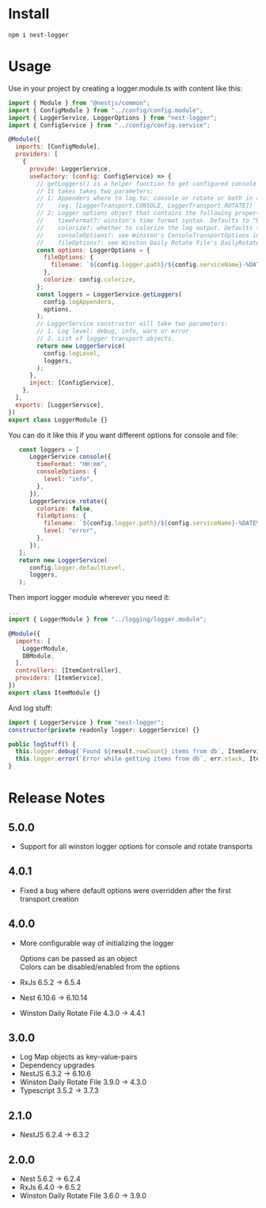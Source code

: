 # Install
```
npm i nest-logger
```

# Usage

Use in your project by creating a logger.module.ts with content like this:

```javascript
import { Module } from "@nestjs/common";
import { ConfigModule } from "../config/config.module";
import { LoggerService, LoggerOptions } from "nest-logger";
import { ConfigService } from "../config/config.service";

@Module({
  imports: [ConfigModule],
  providers: [
    {
      provide: LoggerService,
      useFactory: (config: ConfigService) => {
        // getLoggers() is a helper function to get configured console and/or rotate logger transports.
        // It takes takes two parameters:
        // 1: Appenders where to log to: console or rotate or both in array
        //    (eg. [LoggerTransport.CONSOLE, LoggerTransport.ROTATE])
        // 2: Logger options object that contains the following properties:
        //    timeFormat?: winston's time format syntax. Defaults to "HH:mm:ss".
        //    colorize?: whether to colorize the log output. Defaults to true.
        //    consoleOptions?: see Winston's ConsoleTransportOptions interface
        //    fileOptions?: see Winston Daily Rotate File's DailyRotateFile.DailyRotateFileTransportOptions
        const options: LoggerOptions = {
          fileOptions: {
            filename: `${config.logger.path}/${config.serviceName}-%DATE%.log`,
          },
          colorize: config.colorize,
        };
        const loggers = LoggerService.getLoggers(
          config.logAppenders,
          options,
        );
        // LoggerService constructor will take two parameters:
        // 1. Log level: debug, info, warn or error
        // 2. List of logger transport objects.
        return new LoggerService(
          config.logLevel,
          loggers,
        );
      },
      inject: [ConfigService],
    },
  ],
  exports: [LoggerService],
})
export class LoggerModule {}
```

You can do it like this if you want different options for console and file:
```javascript
   const loggers = [
      LoggerService.console({
        timeFormat: "HH:mm",
        consoleOptions: {
          level: "info",
        },
      }),
      LoggerService.rotate({
        colorize: false,
        fileOptions: {
          filename: `${config.logger.path}/${config.serviceName}-%DATE%.log`,
          level: "error",
        },
      }),
   ];
   return new LoggerService(
      config.logger.defaultLevel,
      loggers,
   );
```

Then import logger module wherever you need it:

```javascript
...
import { LoggerModule } from "../logging/logger.module";

@Module({
  imports: [
    LoggerModule,
    DBModule,
  ],
  controllers: [ItemController],
  providers: [ItemService],
})
export class ItemModule {}
```

And log stuff:
```javascript
import { LoggerService } from "nest-logger";
constructor(private readonly logger: LoggerService) {}

public logStuff() {
  this.logger.debug(`Found ${result.rowCount} items from db`, ItemService.name);
  this.logger.error(`Error while getting items from db`, err.stack, ItemService.name);
}
```

# Release Notes

## 5.0.0
- Support for all winston logger options for console and rotate transports

## 4.0.1
- Fixed a bug where default options were overridden after the first transport creation

## 4.0.0
- More configurable way of initializing the logger

   Options can be passed as an object  
   Colors can be disabled/enabled from the options
- RxJs 6.5.2 -> 6.5.4
- Nest 6.10.6 -> 6.10.14
- Winston Daily Rotate File 4.3.0 -> 4.4.1

## 3.0.0
- Log Map objects as key-value-pairs
- Dependency upgrades
- NestJS 6.3.2 -> 6.10.6
- Winston Daily Rotate File 3.9.0 -> 4.3.0
- Typescript 3.5.2 -> 3.7.3

## 2.1.0
- NestJS 6.2.4 -> 6.3.2

## 2.0.0
- Nest 5.6.2 -> 6.2.4
- RxJs 6.4.0 -> 6.5.2
- Winston Daily Rotate File 3.6.0 -> 3.9.0
